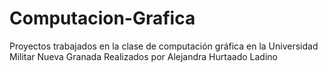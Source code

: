 # Computacion-Grafica
Proyectos trabajados en la clase de computación gráfica en la Universidad Militar Nueva Granada
Realizados por Alejandra Hurtaado Ladino
